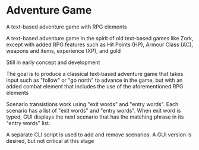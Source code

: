 # Adventure Game
A text-based adventure game with RPG elements

A text-based adventure game in the spirit of old text-based games like Zork, except with added RPG features such as Hit Points (HP), Armour Class (AC), weapons and items, experience (XP), and gold

Still in early concept and development

The goal is to produce a classical text-based adventure game that takes input such as "follow" or "go north" to advance in the game, but with an added combat element that includes the use of the aforementioned RPG elements

Scenario transistions work using "exit words" and "entry words". Each scenario has a list of "exit words" and "entry words". When exit word is typed, GUI displays the next scenario that has the matching phrase in its "entry words" list.

A separate CLI script is used to add and remove scenarios. A GUI version is desired, but not critical at this stage
